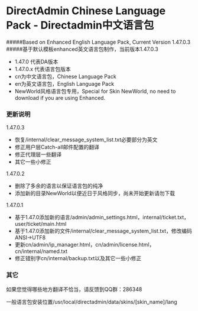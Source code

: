 # DirectAdmin Chinese Language Pack - Directadmin中文语言包
#####Based on Enhanced English Language Pack, Current Version 1.47.0.3
#####基于默认模板enhanced英文语言包制作，当前版本1.47.0.3
  - 1.47.0 代表DA版本
  - 1.47.0.x 代表语言包版本
  - cn为中文语言包，Chinese Language Pack
  - en为英文语言包，English Language Pack
  - NewWorld风格语言包专用，Special for Skin NewWorld, no need to download if you are using Enhanced.

### 更新说明
1.47.0.3
* 恢复/internal/clear_message_system_list.txt必要部分为英文
* 修正用户层Catch-all邮件配置的翻译
* 修正代理层一些翻译
* 其它一些小修正

1.47.0.2
* 删除了多余的语言以保证语言包的纯净
* 添加新的目录NewWorld以便近日于风格同步，尚未开始更新请勿下载

1.47.0.1
* 基于1.47.0添加新的语言/admin/admin_settings.html，internal/ticket.txt，user/ticket/main.html
* 基于1.47.0添加新的文件/internal/clear_message_system_list.txt，修改编码ANSI->UTF8
* 更新cn/admin/ip_manager.html，cn/admin/license.html，cn/internal/named.txt
* 修正错别字cn/internal/backup.txt以及其它一些小修正




### 其它
如果您觉得哪些地方翻译不恰当，请反馈到QQ群：286348

一般语言包安装位置/usr/local/directadmin/data/skins/[skin_name]/lang

